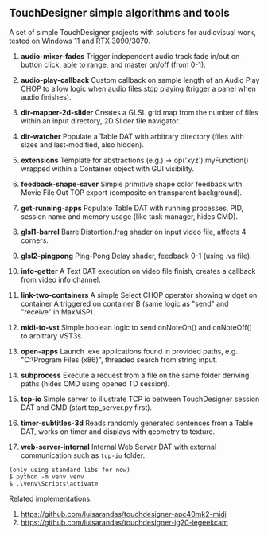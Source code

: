 ## TouchDesigner simple algorithms and tools

A set of simple TouchDesigner projects with solutions for audiovisual work, tested on Windows 11 and RTX 3090/3070.


1)  **audio-mixer-fades**
    Trigger independent audio track fade in/out on button click, able to range, and master on/off (from 0-1).

2)  **audio-play-callback**
    Custom callback on sample length of an Audio Play CHOP to allow logic when audio files stop playing (trigger a panel when audio finishes).

3) **dir-mapper-2d-slider**
    Creates a GLSL grid map from the number of files within an input directory, 2D Slider file navigator.

4) **dir-watcher**
    Populate a Table DAT with arbitrary directory (files with sizes and last-modified, also hidden).

5) **extensions**
    Template for abstractions (e.g.) -> op('xyz').myFunction() wrapped within a Container object with GUI visibility.

6) **feedback-shape-saver**
    Simple primitive shape color feedback with Movie File Out TOP export (composite on transparent background).

7) **get-running-apps**
    Populate Table DAT with running processes, PID, session name and memory usage (like task manager, hides CMD).

8) **glsl1-barrel** 
    BarrelDistortion.frag shader on input video file, affects 4 corners.

9) **glsl2-pingpong** 
    Ping-Pong Delay shader, feedback 0-1 (using .vs file).

10) **info-getter**
    A Text DAT execution on video file finish, creates a callback from video info channel.

11) **link-two-containers**
    A simple Select CHOP operator showing widget on container A triggered on container B (same logic as "send" and "receive" in MaxMSP).

12) **midi-to-vst**
    Simple boolean logic to send onNoteOn() and onNoteOff() to arbitrary VST3s.

13) **open-apps**
    Launch .exe applications found in provided paths, e.g. "C:\\Program Files (x86)", threaded search from string input.

14) **subprocess**
    Execute a request from a file on the same folder deriving paths (hides CMD using opened TD session).

15) **tcp-io**
    Simple server to illustrate TCP io between TouchDesigner session DAT and CMD (start tcp_server.py first).

16) **timer-subtitles-3d**
    Reads randomly generated sentences from a Table DAT, works on timer and displays with geometry to texture.

17) **web-server-internal**
    Internal Web Server DAT with external communication such as `tcp-io` folder.


```
(only using standard libs for now)
$ python -m venv venv
$ .\venv\Scripts\activate
```


Related implementations:
1. https://github.com/luisarandas/touchdesigner-apc40mk2-midi
2. https://github.com/luisarandas/touchdesigner-ig20-iegeekcam

